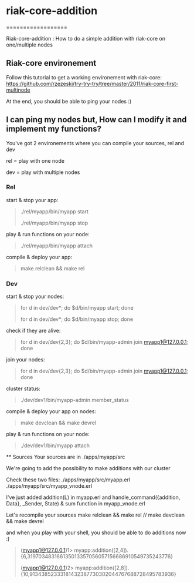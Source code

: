 # riak-core-addition
==================

Riak-core-addition : How to do a simple addition with riak-core on one/multiple nodes


## Riak-core environement

Follow this tutorial to get a working environement with riak-core:
https://github.com/rzezeski/try-try-try/tree/master/2011/riak-core-first-multinode

At the end, you should be able to ping your nodes :)

## I can ping my nodes but, How can I modify it and implement my functions?

You've got 2 environements where you can compile your sources, rel and dev

rel = play with one node

dev = play with multiple nodes

### Rel

start & stop your app:
>./rel/myapp/bin/myapp start
>
>./rel/myapp/bin/myapp stop

play & run functions on your node:
>./rel/myapp/bin/myapp attach

compile & deploy your app:
> make relclean && make rel

### Dev

start & stop your nodes:
> for d in dev/dev*; do $d/bin/myapp start; done
>
> for d in dev/dev*; do $d/bin/myapp stop; done

check if they are alive:
>for d in dev/dev{2,3}; do $d/bin/myapp-admin join myapp1@127.0.0.1; done

join your nodes:
> for d in dev/dev{2,3}; do $d/bin/myapp-admin join myapp1@127.0.0.1; done

cluster status:
>./dev/dev1/bin/myapp-admin member_status

compile & deploy your app on nodes:
>make devclean && make devrel 

play & run functions on your node:
>./dev/dev1/bin/myapp attach

** Sources
Your sources are in ./apps/myapp/src

We're going to add the possibility to make additions with our cluster

Check these two files:
./apps/myapp/src/myapp.erl
./apps/myapp/src/myapp_vnode.erl

I've just added addition(L) in myapp.erl and handle_command({addition, Data}, _Sender, State) & sum function in myapp_vnode.erl

Let's recompile your sources 
make relclean && make rel // make devclean && make devrel

and when you play with your shell, you should be able to do additions now :)

>(myapp1@127.0.0.1)1> myapp:addition([2,4]).
>{6,319703483166135013357056057156686910549735243776}
>
>(myapp1@127.0.0.1)2> myapp:addition([2,8]).
>{10,91343852333181432387730302044767688728495783936}











